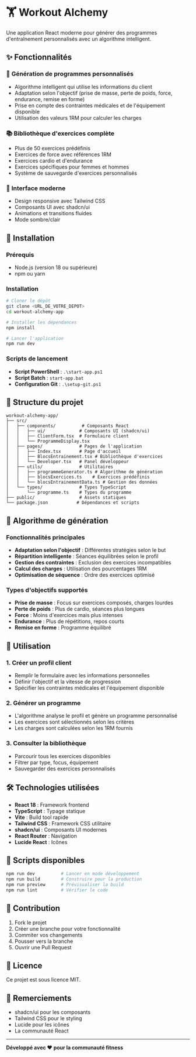 # 🏋️ Workout Alchemy

Une application React moderne pour générer des programmes d'entraînement personnalisés avec un algorithme intelligent.

## ✨ Fonctionnalités

### 🎯 **Génération de programmes personnalisés**
- Algorithme intelligent qui utilise les informations du client
- Adaptation selon l'objectif (prise de masse, perte de poids, force, endurance, remise en forme)
- Prise en compte des contraintes médicales et de l'équipement disponible
- Utilisation des valeurs 1RM pour calculer les charges

### 📚 **Bibliothèque d'exercices complète**
- Plus de 50 exercices prédéfinis
- Exercices de force avec références 1RM
- Exercices cardio et d'endurance
- Exercices spécifiques pour femmes et hommes
- Système de sauvegarde d'exercices personnalisés

### 🎨 **Interface moderne**
- Design responsive avec Tailwind CSS
- Composants UI avec shadcn/ui
- Animations et transitions fluides
- Mode sombre/clair

## 🚀 Installation

### Prérequis
- Node.js (version 18 ou supérieure)
- npm ou yarn

### Installation
```bash
# Cloner le dépôt
git clone <URL_DE_VOTRE_DEPOT>
cd workout-alchemy-app

# Installer les dépendances
npm install

# Lancer l'application
npm run dev
```

### Scripts de lancement
- **Script PowerShell** : `.\start-app.ps1`
- **Script Batch** : `start-app.bat`
- **Configuration Git** : `.\setup-git.ps1`

## 📁 Structure du projet

```
workout-alchemy-app/
├── src/
│   ├── components/          # Composants React
│   │   ├── ui/             # Composants UI (shadcn/ui)
│   │   ├── ClientForm.tsx  # Formulaire client
│   │   └── ProgrammeDisplay.tsx
│   ├── pages/              # Pages de l'application
│   │   ├── Index.tsx       # Page d'accueil
│   │   ├── BlocsEntrainement.tsx # Bibliothèque d'exercices
│   │   └── Developer.tsx   # Panel développeur
│   ├── utils/              # Utilitaires
│   │   ├── programmeGenerator.ts # Algorithme de génération
│   │   ├── blocsExercices.ts    # Exercices prédéfinis
│   │   └── blocsEntrainementData.ts # Gestion des données
│   └── types/              # Types TypeScript
│       └── programme.ts    # Types du programme
├── public/                 # Assets statiques
└── package.json           # Dépendances et scripts
```

## 🔧 Algorithme de génération

### Fonctionnalités principales
- **Adaptation selon l'objectif** : Différentes stratégies selon le but
- **Répartition intelligente** : Séances équilibrées selon le profil
- **Gestion des contraintes** : Exclusion des exercices incompatibles
- **Calcul des charges** : Utilisation des pourcentages 1RM
- **Optimisation de séquence** : Ordre des exercices optimisé

### Types d'objectifs supportés
- **Prise de masse** : Focus sur exercices composés, charges lourdes
- **Perte de poids** : Plus de cardio, séances plus longues
- **Force** : Moins d'exercices mais plus intenses
- **Endurance** : Plus de répétitions, repos courts
- **Remise en forme** : Programme équilibré

## 🎯 Utilisation

### 1. Créer un profil client
- Remplir le formulaire avec les informations personnelles
- Définir l'objectif et la vitesse de progression
- Spécifier les contraintes médicales et l'équipement disponible

### 2. Générer un programme
- L'algorithme analyse le profil et génère un programme personnalisé
- Les exercices sont sélectionnés selon les critères
- Les charges sont calculées selon les 1RM fournis

### 3. Consulter la bibliothèque
- Parcourir tous les exercices disponibles
- Filtrer par type, focus, équipement
- Sauvegarder des exercices personnalisés

## 🛠️ Technologies utilisées

- **React 18** : Framework frontend
- **TypeScript** : Typage statique
- **Vite** : Build tool rapide
- **Tailwind CSS** : Framework CSS utilitaire
- **shadcn/ui** : Composants UI modernes
- **React Router** : Navigation
- **Lucide React** : Icônes

## 📝 Scripts disponibles

```bash
npm run dev          # Lancer en mode développement
npm run build        # Construire pour la production
npm run preview      # Prévisualiser la build
npm run lint         # Vérifier le code
```

## 🤝 Contribution

1. Fork le projet
2. Créer une branche pour votre fonctionnalité
3. Commiter vos changements
4. Pousser vers la branche
5. Ouvrir une Pull Request

## 📄 Licence

Ce projet est sous licence MIT.

## 🙏 Remerciements

- shadcn/ui pour les composants
- Tailwind CSS pour le styling
- Lucide pour les icônes
- La communauté React

---

**Développé avec ❤️ pour la communauté fitness**
